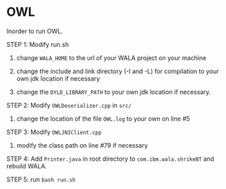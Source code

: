 # OWL

Inorder to run OWL.

STEP 1:  Modify run.sh

 1. change `WALA_HOME` to the url of your WALA project on your machine
  
 2. change the include and link directory (-I and -L) for compilation to your own jdk location if necessary
  
 3. change the `DYLD_LIBRARY_PATH` to your own jdk location if necessary.
  
  
 STEP 2: Modify `OWLDeserializer.cpp` in `src/`
 
  1. change the location of the file `OWL.log` to your own on line #5
  
 
 STEP 3: Modify `OWLJNIClient.cpp`
 
  1. modify the class path on line #79 if necessary
  
  
 STEP 4: Add `Printer.java` in root directory to `com.ibm.wala.shrikeBT` and rebuild WALA. 
 
 STEP 5: run `bash run.sh`
